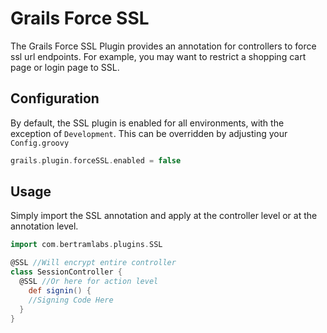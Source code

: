 Grails Force SSL
================

The Grails Force SSL Plugin provides an annotation for controllers to force ssl url endpoints. For example, you may want to restrict a shopping cart page or login page to SSL.


Configuration
-------------
By default, the SSL plugin is enabled for all environments, with the exception of `Development`. This can be overridden by adjusting your `Config.groovy`

```groovy
grails.plugin.forceSSL.enabled = false
```

Usage
-----
Simply import the SSL annotation and apply at the controller level or at the annotation level.

```groovy
import com.bertramlabs.plugins.SSL

@SSL //Will encrypt entire controller
class SessionController {
  @SSL //Or here for action level
	def signin() {
    //Signing Code Here
  }
}
```
